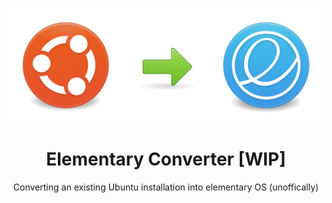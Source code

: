 <p align="center">
<img width=600 src="./resources/graphics/Header%20Graphic.svg" title="Ubuntu to elementary OS" alt="Ubuntu to elementaryOS header graphic">
</p>

<h1 align=center>Elementary Converter [WIP]</h1>

<p align=center> Converting an existing Ubuntu installation into elementary OS (unoffically) </p>